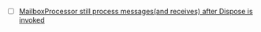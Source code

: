 - [ ] [MailboxProcessor still process messages(and receives) after Dispose is invoked](https://github.com/dotnet/fsharp/issues/10720)
